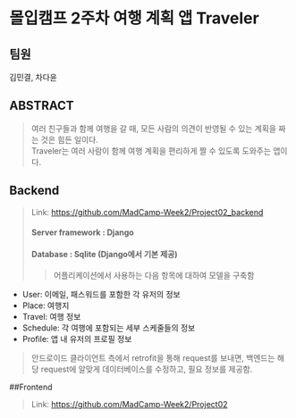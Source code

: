 # 몰입캠프 2주차 여행 계획 앱 Traveler
## 팀원
김민결, 차다윤
## ABSTRACT
> 여러 친구들과 함께 여행을 갈 때, 모든 사람의 의견이 반영될 수 있는 계획을 짜는 것은 힘든 일이다.  
Traveler는 여러 사람이 함께 여행 계획을 편리하게 짤 수 있도록 도와주는 앱이다.

## Backend
> Link: https://github.com/MadCamp-Week2/Project02_backend
> #### Server framework : Django
> #### Database : Sqlite (Django에서 기본 제공)
>> 어플리케이션에서 사용하는 다음 항목에 대하여 모델을 구축함
- User: 이메일, 패스워드를 포함한 각 유저의 정보
- Place: 여행지
- Travel: 여행 정보
- Schedule: 각 여행에 포함되는 세부 스케줄들의 정보
- Profile: 앱 내 유저의 프로필 정보
> 안드로이드 클라이언트 측에서 retrofit을 통해 request를 보내면, 백엔드는 해당 request에 알맞게 데이터베이스를 수정하고, 필요 정보를 제공함.

##Frontend
> Link: https://github.com/MadCamp-Week2/Project02

